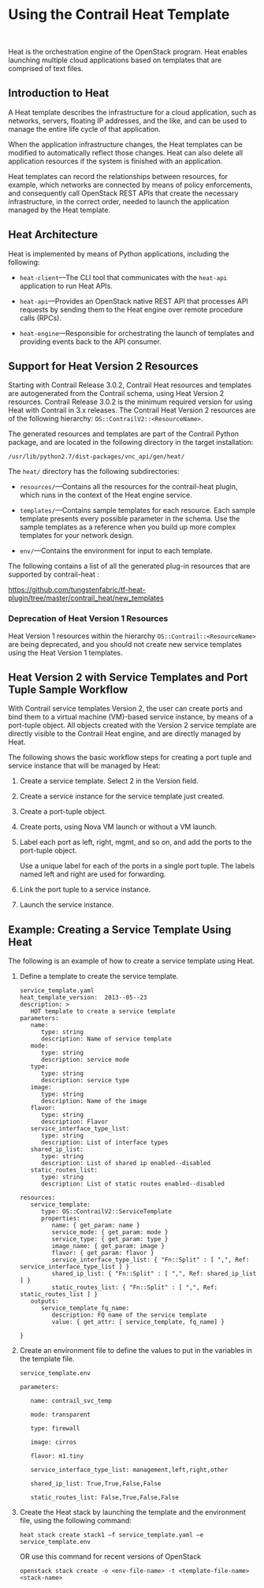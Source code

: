 # Using the Contrail Heat Template

 

<div id="intro">

<div class="mini-toc-intro">

Heat is the orchestration engine of the OpenStack program. Heat enables
launching multiple cloud applications based on templates that are
comprised of text files.

</div>

</div>

## Introduction to Heat

A Heat template describes the infrastructure for a cloud application,
such as networks, servers, floating IP addresses, and the like, and can
be used to manage the entire life cycle of that application.

When the application infrastructure changes, the Heat templates can be
modified to automatically reflect those changes. Heat can also delete
all application resources if the system is finished with an application.

Heat templates can record the relationships between resources, for
example, which networks are connected by means of policy enforcements,
and consequently call OpenStack REST APIs that create the necessary
infrastructure, in the correct order, needed to launch the application
managed by the Heat template.

## Heat Architecture

Heat is implemented by means of Python applications, including the
following:

-   `heat-client`—The CLI tool that communicates with the `heat-api`
    application to run Heat APIs.

-   `heat-api`—Provides an OpenStack native REST API that processes API
    requests by sending them to the Heat engine over remote procedure
    calls (RPCs).

-   `heat-engine`—Responsible for orchestrating the launch of templates
    and providing events back to the API consumer.

## Support for Heat Version 2 Resources

Starting with Contrail Release 3.0.2, Contrail Heat resources and
templates are autogenerated from the Contrail schema, using Heat Version
2 resources. Contrail Release 3.0.2 is the minimum required version for
using Heat with Contrail in 3.x releases. The Contrail Heat Version 2
resources are of the following hierarchy:
`OS::ContrailV2::<ResourceName>`.

The generated resources and templates are part of the Contrail Python
package, and are located in the following directory in the target
installation:

`/usr/lib/python2.7/dist-packages/vnc_api/gen/heat/ `

The `heat/` directory has the following subdirectories:

-   `resources/`—Contains all the resources for the contrail-heat
    plugin, which runs in the context of the Heat engine service.

-   `templates/`—Contains sample templates for each resource. Each
    sample template presents every possible parameter in the schema. Use
    the sample templates as a reference when you build up more complex
    templates for your network design.

-   `env/`—Contains the environment for input to each template.

The following contains a list of all the generated plug-in resources
that are supported by contrail-heat :

<https://github.com/tungstenfabric/tf-heat-plugin/tree/master/contrail_heat/new_templates>

### Deprecation of Heat Version 1 Resources

Heat Version 1 resources within the hierarchy
`OS::Contrail::<ResourceName>` are being deprecated, and you should not
create new service templates using the Heat Version 1 templates.

## Heat Version 2 with Service Templates and Port Tuple Sample Workflow

With Contrail service templates Version 2, the user can create ports and
bind them to a virtual machine (VM)-based service instance, by means of
a port-tuple object. All objects created with the Version 2 service
template are directly visible to the Contrail Heat engine, and are
directly managed by Heat.

The following shows the basic workflow steps for creating a port tuple
and service instance that will be managed by Heat:

1.  <span id="jd0e108">Create a service template. Select 2 in the
    Version field.</span>

2.  <span id="jd0e111">Create a service instance for the service
    template just created.</span>

3.  <span id="jd0e114">Create a port-tuple object.</span>

4.  <span id="jd0e117">Create ports, using Nova VM launch or without a
    VM launch.</span>

5.  <span id="jd0e120">Label each port as left, right, mgmt, and so on,
    and add the ports to the port-tuple object.</span>

    Use a unique label for each of the ports in a single port tuple. The
    labels named left and right are used for forwarding.

6.  <span id="jd0e125">Link the port tuple to a service instance.</span>

7.  <span id="jd0e128">Launch the service instance.</span>

## Example: Creating a Service Template Using Heat

The following is an example of how to create a service template using
Heat.

1.  <span id="jd0e137">Define a template to create the service
    template.</span>
    <div id="jd0e140" class="sample" dir="ltr">

    <div class="output" dir="ltr">

        service_template.yaml
        heat_template_version:  2013-‐05-‐23
        description: >
           HOT template to create a service template
        parameters:
           name:  
              type: string
              description: Name of service template     
           mode:
              type: string
              description: service mode
           type:
              type: string   
              description: service type
           image:
              type: string
              description: Name of the image
           flavor:
              type: string     
              description: Flavor
           service_interface_type_list:
              type: string
              description: List of interface types
           shared_ip_list:
              type: string
              description: List of shared ip enabled-‐disabled
           static_routes_list:
              type: string
              description: List of static routes enabled-‐disabled
         
        resources:
           service_template:
              type: OS::ContrailV2::ServiceTemplate
              properties:
                 name: { get_param: name }
                 service_mode: { get_param: mode }
                 service_type: { get_param: type }
                 image_name: { get_param: image }  
                 flavor: { get_param: flavor }
                 service_interface_type_list: { "Fn::Split" : [ ",", Ref: service_interface_type_list ] }
                 shared_ip_list: { "Fn::Split" : [ ",", Ref: shared_ip_list ] }
                 static_routes_list: { "Fn::Split" : [ ",", Ref: static_routes_list ] }
           outputs:
              service_template_fq_name:
                 description: FQ name of the service template
                 value: { get_attr: [ service_template, fq_name] }

        }

    </div>

    </div>
2.  <span id="jd0e143">Create an environment file to define the values
    to put in the variables in the template file.</span>
    <div id="jd0e146" class="sample" dir="ltr">

    <div class="output" dir="ltr">

        service_template.env

        parameters:

           name: contrail_svc_temp

           mode: transparent

           type: firewall

           image: cirros

           flavor: m1.tiny

           service_interface_type_list: management,left,right,other

           shared_ip_list: True,True,False,False     

           static_routes_list: False,True,False,False

    </div>

    </div>
3.  <span id="jd0e149">Create the Heat stack by launching the template
    and the environment file, using the following command:</span>
    <div id="jd0e152" class="sample" dir="ltr">

    <div class="output" dir="ltr">

        heat stack create stack1 –f service_template.yaml –e service_template.env

    </div>

    </div>

    <div id="jd0e156" class="sample" dir="ltr">

    OR use this command for recent versions of OpenStack

    <div class="output" dir="ltr">

        openstack stack create -e <env-file-name> -t <template-file-name> <stack-name>

    </div>

    </div>

 
